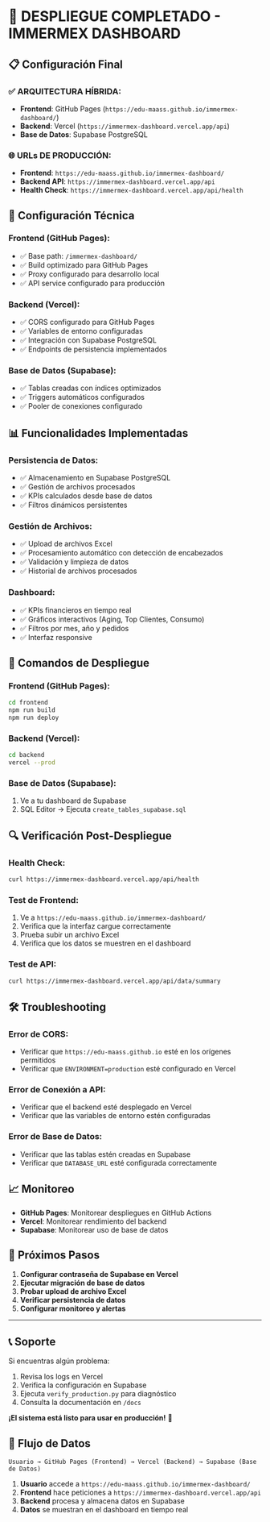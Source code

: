 # 🚀 DESPLIEGUE COMPLETADO - IMMERMEX DASHBOARD

## 📋 Configuración Final

### ✅ **ARQUITECTURA HÍBRIDA:**

- **Frontend**: GitHub Pages (`https://edu-maass.github.io/immermex-dashboard/`)
- **Backend**: Vercel (`https://immermex-dashboard.vercel.app/api`)
- **Base de Datos**: Supabase PostgreSQL

### 🌐 **URLs DE PRODUCCIÓN:**

- **Frontend**: `https://edu-maass.github.io/immermex-dashboard/`
- **Backend API**: `https://immermex-dashboard.vercel.app/api`
- **Health Check**: `https://immermex-dashboard.vercel.app/api/health`

## 🔧 Configuración Técnica

### **Frontend (GitHub Pages):**
- ✅ Base path: `/immermex-dashboard/`
- ✅ Build optimizado para GitHub Pages
- ✅ Proxy configurado para desarrollo local
- ✅ API service configurado para producción

### **Backend (Vercel):**
- ✅ CORS configurado para GitHub Pages
- ✅ Variables de entorno configuradas
- ✅ Integración con Supabase PostgreSQL
- ✅ Endpoints de persistencia implementados

### **Base de Datos (Supabase):**
- ✅ Tablas creadas con índices optimizados
- ✅ Triggers automáticos configurados
- ✅ Pooler de conexiones configurado

## 📊 Funcionalidades Implementadas

### **Persistencia de Datos:**
- ✅ Almacenamiento en Supabase PostgreSQL
- ✅ Gestión de archivos procesados
- ✅ KPIs calculados desde base de datos
- ✅ Filtros dinámicos persistentes

### **Gestión de Archivos:**
- ✅ Upload de archivos Excel
- ✅ Procesamiento automático con detección de encabezados
- ✅ Validación y limpieza de datos
- ✅ Historial de archivos procesados

### **Dashboard:**
- ✅ KPIs financieros en tiempo real
- ✅ Gráficos interactivos (Aging, Top Clientes, Consumo)
- ✅ Filtros por mes, año y pedidos
- ✅ Interfaz responsive

## 🚀 Comandos de Despliegue

### **Frontend (GitHub Pages):**
```bash
cd frontend
npm run build
npm run deploy
```

### **Backend (Vercel):**
```bash
cd backend
vercel --prod
```

### **Base de Datos (Supabase):**
1. Ve a tu dashboard de Supabase
2. SQL Editor → Ejecuta `create_tables_supabase.sql`

## 🔍 Verificación Post-Despliegue

### **Health Check:**
```bash
curl https://immermex-dashboard.vercel.app/api/health
```

### **Test de Frontend:**
1. Ve a `https://edu-maass.github.io/immermex-dashboard/`
2. Verifica que la interfaz cargue correctamente
3. Prueba subir un archivo Excel
4. Verifica que los datos se muestren en el dashboard

### **Test de API:**
```bash
curl https://immermex-dashboard.vercel.app/api/data/summary
```

## 🛠️ Troubleshooting

### **Error de CORS:**
- Verificar que `https://edu-maass.github.io` esté en los orígenes permitidos
- Verificar que `ENVIRONMENT=production` esté configurado en Vercel

### **Error de Conexión a API:**
- Verificar que el backend esté desplegado en Vercel
- Verificar que las variables de entorno estén configuradas

### **Error de Base de Datos:**
- Verificar que las tablas estén creadas en Supabase
- Verificar que `DATABASE_URL` esté configurada correctamente

## 📈 Monitoreo

- **GitHub Pages**: Monitorear despliegues en GitHub Actions
- **Vercel**: Monitorear rendimiento del backend
- **Supabase**: Monitorear uso de base de datos

## 🎯 Próximos Pasos

1. **Configurar contraseña de Supabase en Vercel**
2. **Ejecutar migración de base de datos**
3. **Probar upload de archivo Excel**
4. **Verificar persistencia de datos**
5. **Configurar monitoreo y alertas**

---

## 📞 Soporte

Si encuentras algún problema:
1. Revisa los logs en Vercel
2. Verifica la configuración en Supabase
3. Ejecuta `verify_production.py` para diagnóstico
4. Consulta la documentación en `/docs`

**¡El sistema está listo para usar en producción!** 🚀

## 🔄 Flujo de Datos

```
Usuario → GitHub Pages (Frontend) → Vercel (Backend) → Supabase (Base de Datos)
```

1. **Usuario** accede a `https://edu-maass.github.io/immermex-dashboard/`
2. **Frontend** hace peticiones a `https://immermex-dashboard.vercel.app/api`
3. **Backend** procesa y almacena datos en Supabase
4. **Datos** se muestran en el dashboard en tiempo real
